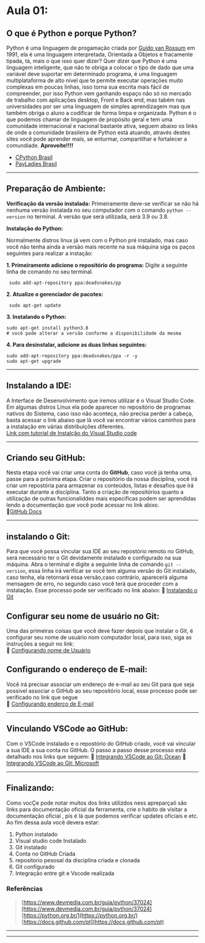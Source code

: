 # Aula 01:
## O que é Python e porque Python?
Python é uma linguagem de progamação criada por [Guido van Rossum](https://pt.wikipedia.org/wiki/Guido_van_Rossum) em 1991, ela é uma linguagem interpretada, Orientada a Objetos e fracamente tipada, tá,  mais o que isso quer dizer? Quer dizer que Python é uma linguagem inteligente, que não te obriga a colocar o tipo de dado que uma variável deve suportar em determinado programa, é uma linguagem multiplataforma de alto nível que te permite executar operações muito complexas em poucas linhas, isso torna sua escrita mais fácil de compreender, por isso Python vem ganhando espaço não só no mercado de trabalho com aplicações desktop, Front e Back end, mas tabém nas universidades por ser uma linguagem de simples aprendizagem mas que também obriga o aluno a codificar de forma limpa e organizada. Python é o que podemos chamar de linguagem de propósito geral e tem uma comunidade internacional e nacional bastante ativa, seguem abaixo os links de onde a comunidade brasileira de Python está atuando, através destes sites você pode aprender mais, se enturmar, compartilhar e fortalecer a comundiade. **Aproveite!!!!**

 * [CPython Brasil ](https://python.org.br/)
 * [PayLadies Brasil](https://brasil.pyladies.com/)
 
 ---
 
## Preparação de Ambiente:

**Verificação da versão instalada:**
Primeiramente deve-se verificar se não há nenhuma versão instalada no seu computador com o comando ```python --version``` no terminal. A versão que será utilizada, será 3.9 ou 3.8.

**Instalação do Python:**

Normalmente distros linux já vem com o Python pré instalado, mas caso você não tenha ainda a versão mais recente na sua máquina siga os paços seguintes para realizar a instação:

**1. Primeiramente adicione o repositório do programa:** Digite a seguinte  linha de comando no seu terminal.
```
 sudo add-apt-repository ppa:deadsnakes/pp
```
**2. Atualize o gerenciador de pacotes:** 
```
 sudo apt-get update
```

**3. Instalando o Python:** 
```
sudo apt-get install python3.8
# você pode alterar a versão conforme a disponibilidade da mesma
```

**4. Para desinstalar, adicione as duas linhas seguintes:** 
```
sudo add-apt-repository ppa:deadsnakes/ppa -r -y
sudo apt-get upgrade

```
---
## Instalando a IDE:
A Interface de Desenvolvimento que iremos utilizar é o Visual Studio Code. Em algumas distros Linux ela pode aparecer no repositório de programas nativos do Sistema, caso isso não aconteça, não precisa perder a cabeça, basta acessar o link abaixo que lá você vai encontrar vários caminhos para a instalação em várias distribuições diferentes.<br>
[Link com tutorial de Instalção do Visual Studio code](https://code.visualstudio.com/docs/setup/linux)

---

## Criando seu GitHub:

Nesta etapa você vai criar uma conta do **GitHub**, caso você já tenha uma, passe para a próxima etapa. Criar o repositório da nossa disciplina, você irá criar um repostória para armazenar os conteúdos, listas e desafios que irá executar durante a disciplina. Tanto a criação de repositórios quanto a utilização de outras funcionaliddes mais especificas podem ser aprendidas lendo a documentação que você pode acessar no link abixo.<br>
:link:[GitHub Docs](https://docs.github.com/pt/github/getting-started-with-github/quickstart)

---

## instalando o Git:
Para que você possa vincular sua IDE ao seu repostório remoto no GitHub, será necessário ter o Git devidamente instalado e configurado na sua máquina. Abra o terminal e digite a seguinte linha de comando ```git --version```, essa linha irá verificar se você tem alguma versão do Git instalado, caso tenha, ela retornará essa versão,caso contrário, apareceŕá alguma mensagem de erro, no segundo caso você terá que proceder com a instalação. Esse processo  pode ser verificado no link abaixo:
:link:  [Instalando o Git](https://git-scm.com/download/linux)

## Configurar seu nome de usuário no Git:

Uma das primeiras coisas que você deve fazer depois que instalar o Git, é configurar seu nome de usuário nom computador local, para isso, siga as instruções a seguir no link:<br>
:link:  [Configurando nome de Usuário](https://docs.github.com/pt/github/using-git/setting-your-username-in-git)<br>

## Configurando o endereço de E-mail:

Você irá precisar associar um endereço de e-mail ao seu Git para que seja possivel associar o GitHub ao seu repositório local, esse processo pode ser verificado no link que segue<br>
:link:  [Configurando enderço de E-mail](https://docs.github.com/pt/github/setting-up-and-managing-your-github-user-account/setting-your-commit-email-address)

---

## Vinculando VSCode ao GitHub:
Com o VSCode instalado e o repostório do GitHub criado, você vai vincular a sua IDE a sua conta no GitHub. O passo a passo desse processo está detalhado nos links que seguem:
:link: [Integrando VSCode ao Git: Ocean](https://www.digitalocean.com/community/tutorials/how-to-use-git-integration-in-visual-studio-code-pt)
:link: [Integrando VSCode ao Git: Microsoft](https://docs.microsoft.com/pt-br/learn/modules/use-git-from-vs-code/)

---

## Finalizando:
Como vocÇe pode notar muitos dos links utilizdos ness apreparçaõ são links para documentação oficial da ferramenta, crie o habito de visitar a documentação oficial , pis é lá que podemos verificar updates oficiais e etc. Ao fim dessa aula você devera estar:
1. Python instalado
2. Visual studio code Instalado
3. Git instalado
4. Conta no GitHub Criada
5. repositorio pesosal da disciplina criada e clonada
6. Git configurado
7. Integração entre git e Vscode realizada

 ### Referências
 > [https://www.devmedia.com.br/guia/python/37024](https://www.devmedia.com.br/guia/python/37024)
 > [https://python.org.br/](https://python.org.br/)
 > [https://docs.github.com/pt](https://docs.github.com/pt)
---
---

